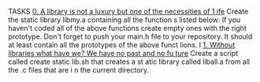 TASKS
[0. A library is not a luxury but one of the necessities of 1 ife](libmy-a)
Create the static library libmy.a containing all the function s listed below:
If you haven't coded all of the above functions create empty ones with the right prototype.
Don't forget to push your main.h file to your repository. It should at least contain all the prototypes of the above funct lions.
I
[1. Without libraries what have we? We have no past and no fu ture](create_static_lib.sh)
Create a script called create static lib.sh that creates a st atic library called liball.a from all the .c files that are i n the current directory.
